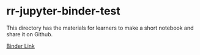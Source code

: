 # rr-jupyter-binder-test

This directory has the materials for learners to make a short notebook and share it on Github.

[Binder Link](https://hub.mybinder.org/user/dsoto-rr-jupyter-binder-test-pcp7hr5q/tree)
